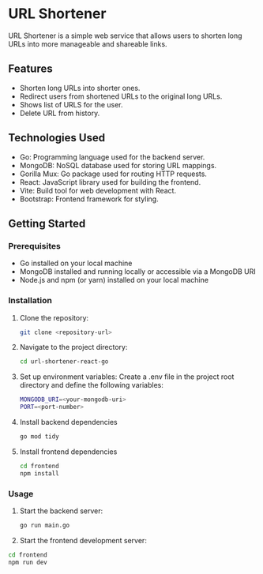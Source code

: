 # URL Shortener

URL Shortener is a simple web service that allows users to shorten long URLs into more manageable and shareable links.

## Features

- Shorten long URLs into shorter ones.
- Redirect users from shortened URLs to the original long URLs.
- Shows list of URLS for the user.
- Delete URL from history.

## Technologies Used

- Go: Programming language used for the backend server.
- MongoDB: NoSQL database used for storing URL mappings.
- Gorilla Mux: Go package used for routing HTTP requests.
- React: JavaScript library used for building the frontend.
- Vite: Build tool for web development with React.
- Bootstrap: Frontend framework for styling.

## Getting Started

### Prerequisites

- Go installed on your local machine
- MongoDB installed and running locally or accessible via a MongoDB URI
- Node.js and npm (or yarn) installed on your local machine

### Installation

1. Clone the repository:

   ```bash
   git clone <repository-url>
2. Navigate to the project directory:
   ```bash
   cd url-shortener-react-go
3. Set up environment variables:
   Create a .env file in the project root directory and define the following variables:
   ```bash
   MONGODB_URI=<your-mongodb-uri>
   PORT=<port-number>
4. Install backend dependencies
   ```bash
   go mod tidy
5. Install frontend dependencies
   ```bash
   cd frontend
   npm install

### Usage
1. Start the backend server:
   ```bash
   go run main.go
2. Start the frontend development server:
```bash
cd frontend
npm run dev


